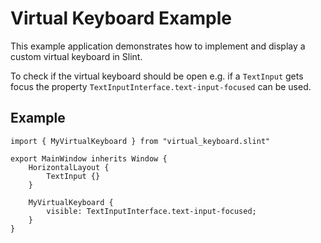 # Virtual Keyboard Example

This example application demonstrates how to implement and display a custom virtual keyboard in Slint.

To check if the virtual keyboard should be open e.g. if a `TextInput` gets focus the property `TextInputInterface.text-input-focused` can be used.

## Example

```slint
import { MyVirtualKeyboard } from "virtual_keyboard.slint"

export MainWindow inherits Window {
    HorizontalLayout {
        TextInput {}
    }

    MyVirtualKeyboard {
        visible: TextInputInterface.text-input-focused;
    }
}
```